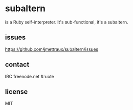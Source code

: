 
# subaltern

is a Ruby self-interpreter. It's sub-functional, it's a subaltern.


## issues

https://github.com/jmettraux/subaltern/issues


## contact

IRC freenode.net #ruote


## license

MIT

